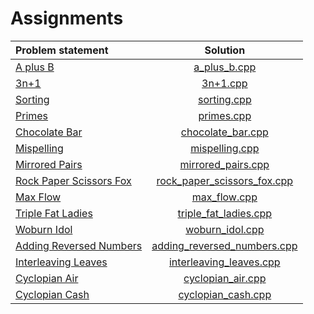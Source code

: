 # Assignments

|      Problem statement      |            Solution             |
|:----------------------------|:-------------------------------:|
| [A plus B][]                | [a_plus_b.cpp][]                |
| [3n+1][]                    | [3n+1.cpp][]                    |
| [Sorting][]                 | [sorting.cpp][]                 |
| [Primes][]                  | [primes.cpp][]                  |
| [Chocolate Bar][]           | [chocolate_bar.cpp][]           |
| [Mispelling][]              | [mispelling.cpp][]              |
| [Mirrored Pairs][]          | [mirrored_pairs.cpp][]          |
| [Rock Paper Scissors Fox][] | [rock_paper_scissors_fox.cpp][] |
| [Max Flow][]                | [max_flow.cpp][]                |
| [Triple Fat Ladies][]       | [triple_fat_ladies.cpp][]       |
| [Woburn Idol][]             | [woburn_idol.cpp][]             |
| [Adding Reversed Numbers][] | [adding_reversed_numbers.cpp][] |
| [Interleaving Leaves][]     | [interleaving_leaves.cpp][]     |
| [Cyclopian Air][]           | [cyclopian_air.cpp][]           |
| [Cyclopian Cash][]          | [cyclopian_cash.cpp][]          |

[A plus B]:                http://wcipeg.com/problems/desc/aplusb
[3n+1]:                    http://wcipeg.com/problems/desc/3nplus1
[Sorting]:                 http://wcipeg.com/problems/desc/a4b1
[Primes]:                  http://wcipeg.com/problems/desc/primes1
[Chocolate Bar]:           http://wcipeg.com/problems/desc/chocolate
[Mispelling]:              http://wcipeg.com/problems/desc/a1
[Mirrored Pairs]:          http://wcipeg.com/problems/desc/a2
[Rock Paper Scissors Fox]: http://wcipeg.com/problems/desc/acmtryouts1a
[Max Flow]:                http://wcipeg.com/problems/desc/acmtryouts0a
[Triple Fat Ladies]:       http://wcipeg.com/problems/desc/a3
[Woburn Idol]:             http://wcipeg.com/problems/desc/q2
[Adding Reversed Numbers]: http://wcipeg.com/problems/desc/b2
[Interleaving Leaves]:     http://wcipeg.com/problems/desc/acmtryouts0b
[Cyclopian Air]:           http://wcipeg.com/problems/desc/fur1
[Cyclopian Cash]:          http://wcipeg.com/problems/desc/fur3

[a_plus_b.cpp]:                a_plus_b.cpp
[3n+1.cpp]:                    3n+1.cpp
[sorting.cpp]:                 sorting.cpp
[primes.cpp]:                  primes.cpp
[chocolate_bar.cpp]:           chocolate_bar.cpp
[mispelling.cpp]:              mispelling.cpp
[mirrored_pairs.cpp]:          mirrored_pairs.cpp
[rock_paper_scissors_fox.cpp]: rock_paper_scissors_fox.cpp
[max_flow.cpp]:                max_flow.cpp
[triple_fat_ladies.cpp]:       triple_fat_ladies.cpp
[woburn_idol.cpp]:             woburn_idol.cpp
[adding_reversed_numbers.cpp]: adding_reversed_numbers.cpp
[interleaving_leaves.cpp]:     interleaving_leaves.cpp
[cyclopian_air.cpp]:           cyclopian_air.cpp
[cyclopian_cash.cpp]:          cyclopian_cash.cpp
